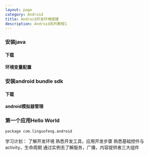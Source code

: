 ```yaml
---
layout: page
category: Android
title: Android开发环境搭建
description: Android系列教程1
---
```


### 安装java

#### 下载
#### 环境变量配置

### 安装android bundle sdk

#### 下载
#### android模拟器管理


### 第一个应用Hello World

    package com.linguofeng.android


学习计划：
    了解开发环境
    熟悉开发工具，应用开发步骤
    熟悉基础控件与activity，生命周期
    通过实例去了解服务，广播，内容提供者三大组件
    
